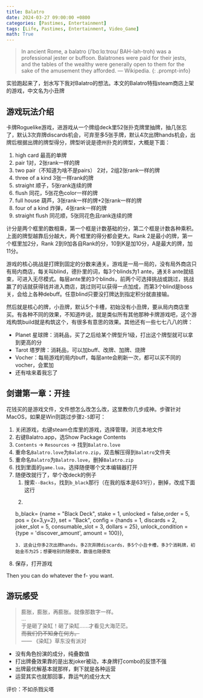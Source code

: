 ```yaml
---
title: Balatro
date: 2024-03-27 09:00:00 +0800
categories: [Pastimes, Entertainment]
tags: [Life, Pastimes, Entertainment, Video_Game]
math: True
---
```


> In ancient Rome, a balatro (/ˈbɑːlɑːtroʊ/ BAH-lah-troh) was a professional jester or buffoon. Balatrones were paid for their jests, and the tables of the wealthy were generally open to them for the sake of the amusement they afforded. — Wikipedia.
{: .prompt-info}

实验跑起来了，划水写下我对Balatro的想法。本文的Balatro特指steam商店上架的游戏，中文名为小丑牌

## 游戏玩法介绍

卡牌Roguelike游戏，进游戏从一个牌组deck里52张扑克牌里抽牌，抽几张忘了，默认3次弃牌discards机会，可弃至多5张手牌，默认4次出牌hands机会，出牌后根据出牌的牌型得分，牌型听说是德州扑克的牌型，大概是下面：

1. high card 最高的单牌
2. pair 1对，2张rank一样的牌
3. two pair（不知道为啥不是pairs） 2对，2组2张rank一样的牌
4. three of a kind 3张一样rank的牌
5. straight 顺子，5张rank连续的牌
6. flush 同花，5张花色color一样的牌
7. full house 葫芦，3张rank一样的牌+2张rank一样的牌
8. four of a kind 炸弹，4张rank一样的牌
9. straight flush 同花顺，5张同花色且rank连续的牌

计分是两个框里的数相乘，第一个框是计数基础的分，第二个框是计数各种乘积。上面的牌型越靠后分越大，两个框里的得分都会更大。Rank 2是最小的牌，第一个框里加2分，Rank 2到9加各自Rank的分，10到K是加10分，A是最大的牌，加11分。

游戏的核心挑战是打牌到固定的分数来通关。游戏是一局一局的，没有局外商店只有局内商店，每关叫blind，德扑里的词，每3个blinds为1 ante，通关8 ante就结束，可进入无尽模式。每层ante里的3个blinds，前两个可选择挑战或跳过，挑战赢了的话就获得钱并进入商店，跳过则可以获得一点加成，而第3个blind是boss关，会给上各种debuff。任意blind只要没打牌达到指定积分就直接输。

然后就是核心的牌，小丑牌，默认5个卡槽，初始没有小丑牌，要从局内商店里买。有各种不同的效果，不知道咋说，就是类似所有其他那种卡牌游戏吧，这个游戏构筑build就是构筑这个，有很多有意思的效果。其他还有一些七七八八的牌：
- Planet 星球牌：消耗品，买了之后给某个牌型升1级，打出这个牌型就可以拿到更高的分
- Tarot 塔罗牌：消耗品，可以加buff、改牌、加牌、烧牌
- Vocher：每局游戏的局内buff，每层ante会刷新一次，都可以买不同的vocher，会累加
- 还有啥来着我忘了


## 剑谱第一章：开挂

花钱买的是游戏文件，文件想怎么改怎么改，这里教你几步成神。步骤针对MacOS，如果是Win则跳过步骤`2-5`即可：

1. 关闭游戏，右键steam仓库里的游戏，选择管理，浏览本地文件
2. 右键Balatro.app，选Show Package Contents
3. `Contents` -> `Resources` -> 找到`Balatro.love`
4. 重命名`Balatro.love`为`Balatro.zip`，双击解压得到`Balatro`文件夹
5. 重命名`Balatro`为`Balatro.love`，删掉`Balatro.zip`
6. 找到里面的`game.lua`，选择随便哪个文本编辑器打开
7. 随便改就行了，举个改deck的例子
   1. 搜索`--Backs`，找到`b_black`那行（在我的版本是631行），删掉，改成下面这行
   2. ```lua
   b_black=            {name = "Black Deck",       stake = 1, unlocked = false,order = 5, pos =  {x=3,y=2}, set = "Back", config = {hands = 1, discards = 2, joker_slot = 5, consumable_slot = 3, dollars = 25}, unlock_condition = {type = 'discover_amount', amount = 100}},
   ```
   3. 这会让你多2次出牌hands，多2次弃牌discards，多5个小丑卡槽，多3个消耗牌，初始金币为25；想要啥别的随便改，数值也随便改
8. 保存，打开游戏

Then you can do whatever the f- you want.


## 游玩感受

> 膨胀，膨胀，再膨胀。就像那数字一样。  
> ...  
> 于是砸了染缸！砸了染缸……才看见大海茫茫。  
> ~~而我们仍不知身在何方。~~  
> —— 《染缸》草东没有派对

- 没有角色扮演的成分，纯叠数值
- 打出牌叠效果靠的是出发joker被动，本身牌打combo的反馈不强
- 出牌最优解基本就那样，剩下就是各种运营
- 运营其实也就那回事，靠运气的成分太大

评价：不如杀戮尖塔

<!-- 初见打了3把通关blue deck with white stakes，然后再开了几把无尽模式达到12 ante就有点腻了，但其实对于这个游戏来说是属于还没入门的水平，感觉我喜欢的都是打combo和看卡牌机制的设计，让我真上手去抽牌赌运气和攒分数还是没啥意思，怎么找最优是我搞算法写代码能干的事，关心怎么找到最优还好玩，让我自己去算就没啥意思了。然后我就直接去改文件直接把卡槽设置到150，金币设置到用不完，再打了2把试过各种build之后就直接玩腻了

对我来说爽点全在于搞build，拿几张common joker打出combo也是很爽的，虽然上限没有强力的joker高。但我又不能说分数不重要，分数当然重要，因为过关的条件就只有分数，所以是一个重要的反馈来源，但一味追求这个分数让我感觉很麻木，老是提醒自己、反问自己到底为啥要玩这个游戏

也许加一些限制会比较好，有针对性地让玩家体验各个build的combo，比如加个挑战是必须拿common joker通关才行。但是我为什么又要去接受这个挑战？我为什么要去解决这个问题？我需要通过完成这个挑战去证明自己什么吗，如果需要，那那种自我满足也和masturbation有啥区别？但，自我满足又有什么不好，不然我写博客和搞科研除开帮助人的部分又还剩什么，而且帮助人对于自我的影响还是要回到自身的感受和处境。所以玩游戏是为了自我满足，活着干的所有让自己感觉舒服的事也都是自我满足，活着就是为了自我满足, human society is built upon self-satisfaction.

但仍然，我还是不喜欢这种爽点，通关这个游戏或者完成什么挑战带不给我自我满足，反而加重了对现实的焦虑。而且我的爽点不仅不在于挑战的结果，甚至也不在于挑战过程中角色扮演式的审美、抽牌玩运气的刺激，而是之前说的看卡牌的技能、想能有什么有机的组合，想想就好也不用去玩，或是想一个怎么玩的策略而不是真的去玩。如果把自己当成一个参与者，那么活着的借口就会是一个个骗自己能自我满足的理由，一些借口骗自己一阵子就腻了。当参与者老让我想起自己的身份，不如去当无我的设计者。但这又何尝不是一个我不想让自己意识到的作为参与者的审美角度呢？ -->

